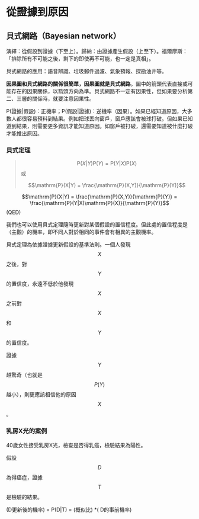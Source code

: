 # 從證據到原因

## 貝式網路（Bayesian network）

演繹：從假設到證據（下至上）。歸納：由證據產生假設（上至下）。福爾摩斯：「排除所有不可能之後，剩下的即使再不可能，也一定是真相」。

貝式網路的應用：語音辨識、垃圾郵件過濾、氣象預報、探勘油井等。

**因果圖和貝式網路的關係很簡單，因果圖就是貝式網路**。圖中的箭頭代表直接或可能存在的因果關係，以箭頭方向為準。貝式網路不一定有因果性，但如果要分析第二、三層的關係時，就要注意因果性。

P\(證據\|假設\)：正機率；P\(假設\|證據\)：逆機率（因果）。如果已經知道原因，大多數人都很容易預料到結果。例如把球丟向窗戶，窗戶應該會被球打破。但如果已知道到結果，則需要更多資訊才能知道原因。如窗戶被打破，還需要知道被什麼打破才能推出原因。

### 貝式定理

> $$\mathrm{P}(X|Y)\mathrm{P}(Y) = \mathrm{P}(Y|X)\mathrm{P}(X)$$或
>
> $$\mathrm{P}(X|Y) = \frac{\mathrm{P}(X,Y)}{\mathrm{P}(Y)}$$

$$\mathrm{P}(X|Y) = \frac{\mathrm{P}(X,Y)}{\mathrm{P}(Y)} = \frac{\mathrm{P}(Y|X)\mathrm{P}(X)}{\mathrm{P}(Y)}$$\(QED\)

我們也可以使用貝式定理隨時更新對某個假設的置信程度。但此處的置信程度是（主觀）的機率，即不同人對於相同的事件會有相異的主觀機率。

貝式定理為依據證據更新假設的基準法則。一個人發現$$X$$之後，對$$Y$$的置信度，永遠不低於他發現$$X$$之前對$$X$$和$$Y$$的置信度。

證據$$Y$$越驚奇（也就是$$P(Y)$$越小），則更應該相信他的原因$$X$$。

### 乳房X光的案例

40歲女性接受乳房X光，檢查是否得乳癌，檢驗結果為陽性。

假設$$D$$為得癌症，證據$$T$$是檢驗的結果。

\(D更新後的機率\) = P\(D\|T\) = \(概似比\) \*\( D的事前機率\)

